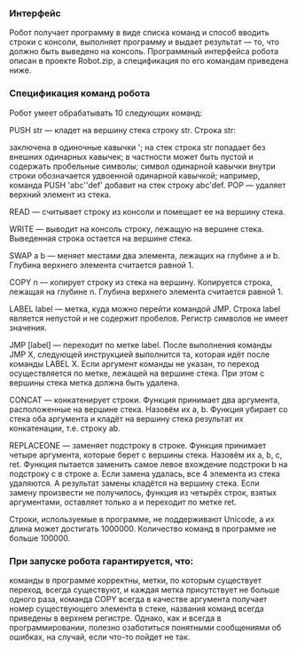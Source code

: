 ### Интерфейс ###
Робот получает программу в виде списка команд и способ вводить строки с консоли, выполняет программу и выдает результат — то, что должно быть выведено на консоль. Программный интерфейса робота описан в проекте Robot.zip, а спецификация по его командам приведена ниже.

### Спецификация команд робота ###
Робот умеет обрабатывать 10 следующих команд:

PUSH str — кладет на вершину стека строку str.
Строка str:

заключена в одиночные кавычки ';
на стек строка str попадает без внешних одинарных кавычек;
в частности может быть пустой и содержать пробельные символы;
символ одинарной кавычки внутри строки обозначается удвоенной одинарной кавычкой;
например, команда PUSH 'abc''def' добавит на стек строку abc'def.
POP — удаляет верхний элемент из стека.

READ — считывает строку из консоли и помещает ее на вершину стека.

WRITE — выводит на консоль строку, лежащую на вершине стека. Выведенная строка остается на вершине стека.

SWAP a b — меняет местами два элемента, лежащих на глубине a и b. Глубина верхнего элемента считается равной 1.

COPY n — копирует строку из стека на вершину. Копируется строка, лежащая на глубине n. Глубина верхнего элемента считается равной 1.

LABEL label — метка, куда можно перейти командой JMP. Строка label является непустой и не содержит пробелов. Регистр символов не имеет значения.

JMP [label] — переходит по метке label.
После выполнения команды JMP X, следующей инструкцией выполнится та, которая идёт после команды LABEL X. Если аргумент команды не указан, то переход осуществляется по метке, лежащей на вершине стека. При этом с вершины стека метка должна быть удалена.

CONCAT — конкатенирует строки. Функция принимает два аргумента, расположенные на вершине стека. Назовём их a, b. Функция убирает со стека оба аргумента и кладёт на вершину стека результат их конкатенации, т.е. строку ab.

REPLACEONE — заменяет подстроку в строке.
Функция принимает четыре аргумента, которые берет с вершины стека. Назовём их a, b, c, ret. Функция пытается заменить самое левое вхождение подстроки b на подстроку c в строке a. Если замена удалась, все 4 элемента из стека удаляются. А результат замены кладётся на вершину стека. Если замену произвести не получилось, функция из четырёх строк, взятых аргументами, оставляет только a и переходит по метке ret.

Строки, используемые в программе, не поддерживают Unicode, а их длина может достигать 1000000.
Количество команд в программе не больше 100000.

### При запуске робота гарантируется, что: ###

команды в программе корректны,
метки, по которым существует переход, всегда существуют, и каждая метка присутствует не больше одного раза,
команда COPY всегда в качестве аргумента получает номер существующего элемента в стеке,
названия команд всегда приведены в верхнем регистре.
Однако, как и всегда в программировании, полезно озаботиться понятными сообщениями об ошибках, на случай, если что-то пойдет не так.
